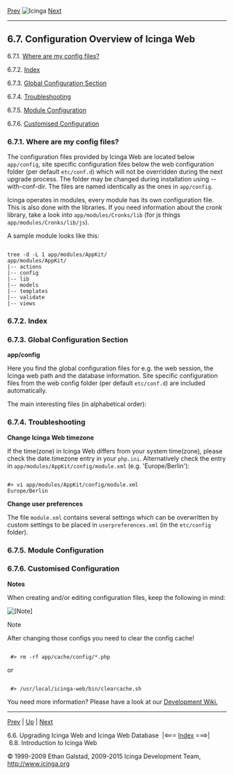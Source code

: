 [Prev](upgrading_icingaweb.md) ![Icinga](../images/logofullsize.png "Icinga") [Next](icinga-web-introduction.md)

* * * * *

6.7. Configuration Overview of Icinga Web
-----------------------------------------

6.7.1. [Where are my config
files?](icinga-web-config.md#configfilelocation)

6.7.2. [Index](icinga-web-config.md#confogfileindex)

6.7.3. [Global Configuration
Section](icinga-web-config.md#globalconfig)

6.7.4. [Troubleshooting](icinga-web-config.md#troubleshooting)

6.7.5. [Module Configuration](icinga-web-config.md#moduleconfig)

6.7.6. [Customised Configuration](icinga-web-config.md#customconfig)

### 6.7.1. Where are my config files?

The configuration files provided by Icinga Web are located below
`app/config`, site specific configuration files below the web
configuration folder (per default `etc/conf.d`) which will
not be overridden during the next upgrade process. The folder may be
changed during installation using --with-conf-dir. The files are named
identically as the ones in `app/config`.

Icinga operates in modules, every module has its own configuration file.
This is also done with the libraries. If you need information about the
cronk library, take a look into `app/modules/Cronks/lib` (for
js things `app/modules/Cronks/lib/js`).

A sample module looks like this:

<pre><code>
tree -d -L 1 app/modules/AppKit/
app/modules/AppKit/
|-- actions
|-- config
|-- lib
|-- models
|-- templates
|-- validate
|-- views
</code></pre>

### 6.7.2. Index

















### 6.7.3. Global Configuration Section

**app/config**

Here you find the global configuration files for e.g. the web session,
the Icinga web path and the database information. Site specific
configuration files from the web config folder (per default
`etc/conf.d`) are included automatically.

The main interesting files (in alphabetical order):






















































































































































### 6.7.4. Troubleshooting



**Change Icinga Web timezone**

If the time(zone) in Icinga Web differs from your system time(zone),
please check the date.timezone entry in your `php.ini`.
Alternatively check the entry in
`app/modules/AppKit/config/module.xml` (e.g.
'Europe/Berlin'):

<pre><code>
#> vi app/modules/AppKit/config/module.xml
<ae:parameter name="date.timezone">Europe/Berlin</ae:parameter>
</code></pre>

**Change user preferences**

The file `module.xml` contains several settings which can be
overwritten by custom settings to be placed in
`userpreferences.xml` (in the `etc/config`
folder).

### 6.7.5. Module Configuration






















### 6.7.6. Customised Configuration

**Notes**

When creating and/or editing configuration files, keep the following in
mind:



![[Note]](../images/note.png)

Note

After changing those configs you need to clear the config cache!

<pre><code>
 #> rm -rf app/cache/config/*.php
</code></pre>

or

<pre><code>
 #> /usr/local/icinga-web/bin/clearcache.sh
</code></pre>

You need more information? Please have a look at our [Development
Wiki.](https://dev.icinga.org/projects/icinga-development/wiki/)

* * * * *

[Prev](upgrading_icingaweb.md) | [Up](ch06.md) | [Next](icinga-web-introduction.md)

6.6. Upgrading Icinga Web and Icinga Web Database  |<=== [Index](index.md) ===>|  6.8. Introduction to Icinga Web

© 1999-2009 Ethan Galstad, 2009-2015 Icinga Development Team,
http://www.icinga.org
